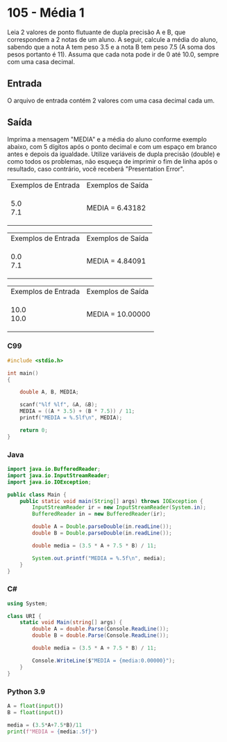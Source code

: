 <html>
<body style="padding: 10px 0px;">
    <div class="header">
        <h1>105 - Média 1</h1>
        <div class="problem">
            <div class="description">
                <p>
                    Leia 2 valores de ponto flutuante de dupla precisão A e B, que correspondem a 2 notas de um aluno. A
                    seguir, calcule a média do aluno, sabendo que a nota A tem peso 3.5 e a nota B tem peso 7.5 (A soma
                    dos
                    pesos portanto é 11). Assuma que cada nota pode ir de 0 até 10.0, sempre com uma casa decimal.</p>
            </div>
            <h2>Entrada</h2>
            <div class="input">
                <p>
                    O arquivo de entrada contém 2 valores com uma casa decimal cada um.</p>
            </div>
            <h2>Saída</h2>
            <div class="output">
                <p>
                    Imprima a mensagem "MEDIA" e a média do aluno conforme exemplo abaixo, com 5 dígitos após o ponto
                    decimal e com um espaço em branco antes e depois da igualdade. Utilize variáveis de dupla precisão
                    (double) e como todos os problemas, não esqueça de imprimir o fim de linha após o resultado, caso
                    contrário, você receberá "Presentation Error".</p>
            </div>
            <div class="both"></div>
            <table>
                <tbody>
                    <tr>
                        <td>Exemplos de Entrada</td>
                        <td>Exemplos de Saída</td>
                    </tr>
                    <tr>
                        <td class="division">
                            <p>
                                5.0<br>
                                7.1</p>
                            </p>
                        </td>
                        <td>
                            <p>
                                MEDIA = 6.43182</p>
                            </p>
                        </td>
                    </tr>
                </tbody>
            </table>
            <table>
                <tbody>
                    <tr>
                        <td>Exemplos de Entrada</td>
                        <td>Exemplos de Saída</td>
                    </tr>
                    <tr>
                        <td class="division">
                            <p>
                                0.0<br>
                                7.1</p>
                            </p>
                        </td>
                        <td>
                            <p>
                                MEDIA = 4.84091</p>
                            </p>
                        </td>
                    </tr>
                </tbody>
            </table>
            <table>
                <tbody>
                    <tr>
                        <td>Exemplos de Entrada</td>
                        <td>Exemplos de Saída</td>
                    </tr>
                    <tr>
                        <td class="division">
                            <p>
                                10.0<br>
                                10.0</p>
                            </p>
                        </td>
                        <td>
                            <p>
                                MEDIA = 10.00000</p>
                            </p>
                        </td>
                    </tr>
                </tbody>
            </table>
        </div>
    </div>
</body>
</html>

### C99

```c
#include <stdio.h>

int main()
{

    double A, B, MEDIA;

    scanf("%lf %lf", &A, &B);
    MEDIA = ((A * 3.5) + (B * 7.5)) / 11;
    printf("MEDIA = %.5lf\n", MEDIA);

    return 0;
}
```

### Java

```java
import java.io.BufferedReader;
import java.io.InputStreamReader;
import java.io.IOException;

public class Main {
    public static void main(String[] args) throws IOException {
        InputStreamReader ir = new InputStreamReader(System.in);
        BufferedReader in = new BufferedReader(ir);

        double A = Double.parseDouble(in.readLine());
        double B = Double.parseDouble(in.readLine());

        double media = (3.5 * A + 7.5 * B) / 11;

        System.out.printf("MEDIA = %.5f\n", media);
    }
}
```

### C#

```cs
using System;

class URI {
    static void Main(string[] args) {
        double A = double.Parse(Console.ReadLine());
        double B = double.Parse(Console.ReadLine());

        double media = (3.5 * A + 7.5 * B) / 11;

        Console.WriteLine($"MEDIA = {media:0.00000}");
    }
}
```

### Python 3.9

```python
A = float(input())
B = float(input())

media = (3.5*A+7.5*B)/11
print(f"MEDIA = {media:.5f}")
```
